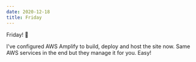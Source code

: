 ```yaml
---
date: 2020-12-18
title: Friday
---
```


Friday! 🥳

I've configured AWS Amplify to build, deploy and host the site now. Same AWS services in the end but they manage it for you. Easy!